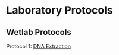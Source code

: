 # Laboratory Protocols

## Wetlab Protocols
Protocol 1: [DNA Extraction](https://github.com/sjc6663/Protocols/blob/main/DNA_Extraction_Microbiome_Fecal.md)
